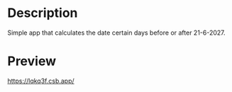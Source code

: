 # Description

Simple app that calculates the date certain days before or after 21-6-2027.

# Preview

https://lqkq3f.csb.app/
